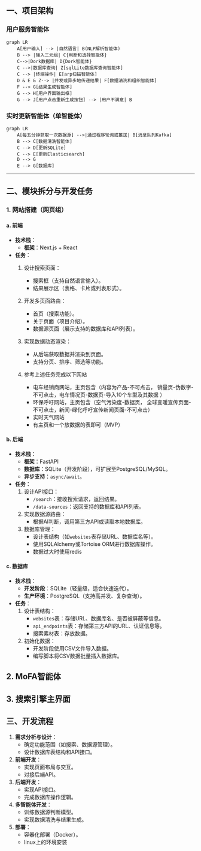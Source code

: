 ## **一、项目架构**

### 用户服务智能体

```mermaid
graph LR 
    A[用户输入] --> |自然语言| B(NLP解析智能体)
    B --> |输入三元组| C{判断和选择智能体}
    C-->|Dork数据库| D{Dork智能体}
    C -->|数据库查询| Z[sqlLite数据库查询智能体]
    C --> |终端操作| E[arp扫描智能体]
    D & E & Z--> |并发或异步地传递结果| F[数据清洗和组织智能体]
    F --> G[结果生成智能体]
    G --> H[用户界面输出框]
    G --> J[用户点击重新生成按钮] --> |用户不满意| B
```

### 实时更新智能体（单智能体）

```mermaid
graph LR
    A[每五分钟获取一次数据源] -->|通过程序轮询或推送| B[消息队列Kafka]
    B --> C[数据清洗智能体]
    C --> D[更新SQLite]
    C --> E[更新Elasticsearch]
    D --> G
    E --> G[数据库]
```



---



## **二、模块拆分与开发任务**

### **1. 网站搭建（网页组）**

#### **a. 前端**

- **技术栈**：
  - **框架**：Next.js + React
- **任务**：
  1. 设计搜索页面：
     - 搜索框（支持自然语言输入）。
     - 结果展示区（表格、卡片或列表形式）。
  2. 开发多页面路由：
     - 首页（搜索功能）。
     - 关于页面（项目介绍）。
     - 数据源页面（展示支持的数据库和API列表）。
  3. 实现数据动态渲染：
     - 从后端获取数据并渲染到页面。
     - 支持分页、排序、筛选等功能。

  4. 参考上述任务完成以下网站
     - 电车经销商网站，主页包含（内容为产品-不可点击， 销量页-伪数字-不可点击，电车情况页-数据页-导入10个车型及其数据 ）
     - 环保呼吁网站，主页包含（空气污染度-数据页， 全球变暖宣传页面-不可点击，新闻-绿化呼吁宣传新闻页面-不可点击）
     - 实时天气网站
     - 有主页和一个放数据的表即可（MVP）
#### **b. 后端**

- **技术栈**：
  - **框架**：FastAPI
  - **数据库**：SQLite（开发阶段），可扩展至PostgreSQL/MySQL。
  - **异步支持**：`async/await`。
- **任务**：
  1. 设计API接口：
     - `/search`：接收搜索请求，返回结果。
     - `/data-sources`：返回支持的数据库和API列表。
  2. 实现数据源路由：
     - 根据AI判断，调用第三方API或读取本地数据库。
  3. 数据库管理：
     - 设计表结构（如`websites`表存储URL、数据库名等）。
     - 使用SQLAlchemy或Tortoise ORM进行数据库操作。
     - 数据过大时使用redis

#### **c. 数据库**

- **技术栈**：
  - **开发阶段**：SQLite（轻量级，适合快速迭代）。
  - **生产环境**：PostgreSQL（支持高并发、复杂查询）。
- **任务**：
  1. 设计表结构：
     - `websites`表：存储URL、数据库名、是否被屏蔽等信息。
     - `api_endpoints`表：存储第三方API的URL、认证信息等。
     - 搜索素材表：存放数据。
  2. 初始化数据：
     - 开发阶段使用CSV文件导入数据。
     - 编写脚本将CSV数据批量插入数据库。

## 2. MoFA智能体



## 3. 搜索引擎主界面



## **三、开发流程**

1. **需求分析与设计**：
   - 确定功能范围（如搜索、数据源管理）。
   - 设计数据库表结构和API接口。
2. **前端开发**：
   - 实现页面布局与交互。
   - 对接后端API。
3. **后端开发**：
   - 实现API接口。
   - 完成数据库操作逻辑。
4. **多智能体开发**：
   - 训练数据源判断模型。
   - 实现数据清洗与结果生成。
5. **部署**：
   - 容器化部署（Docker）。
   - linux上的环境安装
